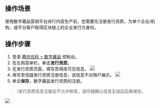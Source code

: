 ## 操作场景
使用数字藏品营销平台进行内容生产前，您需要先注册发行资质，为单个企业/机构、或平台客户取得区块链上的企业发行方身份。

## 操作步骤
1. 登录 [腾讯优码 > 数字藏品](https://admin.uma.qq.com/nft/management/list) 控制台。
2. 在左侧菜单栏，单击**发行资质**。
3. 在发行资质页面，填写吾得库可见信息。
![](https://qcloudimg.tencent-cloud.cn/raw/605e1f0ca51fb56e0eae906c5fffd335.png)
4. 填写至信链发行资质注册信息，该信息不对用户展示。
![](https://qcloudimg.tencent-cloud.cn/raw/aa724ca037cbd79e0207070214a39cfc.png)
5. 单击**保存**，数字藏品发行资质的注册。
>!发行资质信息注册后不允许修改，请仔细确认信息无误后后再保存。
>
![](https://qcloudimg.tencent-cloud.cn/raw/bfd3c194c14806130c926179fb37e3be.png)
